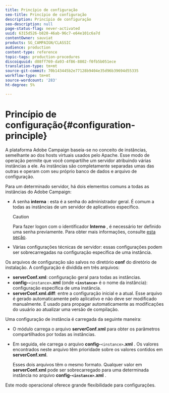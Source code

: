 ```yaml
---
title: Princípio de configuração
seo-title: Princípio de configuração
description: Princípio de configuração
seo-description: null
page-status-flag: never-activated
uuid: 6315d526-b820-46ab-96c7-e64e101c6a7d
contentOwner: sauviat
products: SG_CAMPAIGN/CLASSIC
audience: production
content-type: reference
topic-tags: production-procedures
discoiquuid: d08ff769-da93-4f86-8802-f0fb5b051ece
translation-type: tm+mt
source-git-commit: 70b143445b2e77128b9404e35d96b39694d55335
workflow-type: tm+mt
source-wordcount: '283'
ht-degree: 5%

---
```



# Princípio de configuração{#configuration-principle}

A plataforma Adobe Campaign baseia-se no conceito de instâncias, semelhante ao dos hosts virtuais usados pelo Apache. Esse modo de operação permite que você compartilhe um servidor atribuindo várias instâncias a ele. As instâncias são completamente separadas umas das outras e operam com seu próprio banco de dados e arquivo de configuração.

Para um determinado servidor, há dois elementos comuns a todas as instâncias do Adobe Campaign:

* A senha **interna** : esta é a senha do administrador geral. É comum a todas as instâncias de um servidor de aplicativos específico.

   >[!CAUTION]
   >
   >Para fazer logon com o identificador **Interno** , é necessário ter definido uma senha previamente. Para obter mais informações, consulte [esta seção](../../installation/using/campaign-server-configuration.md#internal-identifier).

* Várias configurações técnicas de servidor: essas configurações podem ser sobrecarregadas na configuração específica de uma instância.

Os arquivos de configuração são salvos no diretório **conf** do diretório de instalação. A configuração é dividida em três arquivos:

* **serverConf.xml**: configuração geral para todas as instâncias.
* **config-**`<instance>`**.xml** (onde **`<instance>`** é o nome da instância): configuração específica de uma instância.
* **serverConf.xml.diff**: entre a configuração inicial e a atual. Esse arquivo é gerado automaticamente pelo aplicativo e não deve ser modificado manualmente. É usado para propagar automaticamente as modificações do usuário ao atualizar uma versão de compilação.

Uma configuração de instância é carregada da seguinte maneira:

* O módulo carrega o arquivo **serverConf.xml** para obter os parâmetros compartilhados por todas as instâncias.
* Em seguida, ele carrega o arquivo **config-**`<instance>`**.xml** . Os valores encontrados neste arquivo têm prioridade sobre os valores contidos em **serverConf.xml**.

   Esses dois arquivos têm o mesmo formato. Qualquer valor em **serverConf.xml** pode ser sobrecarregado para uma determinada instância no arquivo **config-`<instance>`.xml** .

Este modo operacional oferece grande flexibilidade para configurações.
